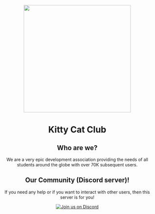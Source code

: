 <div align="center">
  <img src="https://raw.githubusercontent.com/thekittycatclub/Kitty-Cat-Club/main/static/img/logowithbg_rounded.png" width="350px">
  <h1> Kitty Cat Club</h1></h1>
<div>
  
## Who are we?
We are a very epic development association providing the needs of all students around the globe with over 70K subsequent users.<br/>

## Our Community (Discord server)!
If you need any help or if you want to interact with other users, then this server is for you!<br/>

[![Join us on Discord](https://invidget.switchblade.xyz/zw7GaBCsHt?theme=dark)](https://discord.gg/zw7GaBCsHt)
